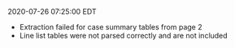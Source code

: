 2020-07-26 07:25:00 EDT


- Extraction failed for case summary tables from page 2
- Line list tables were not parsed correctly and are not included
